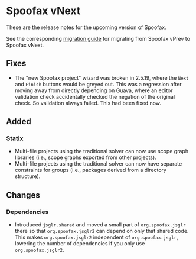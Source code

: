 # Spoofax vNext

These are the release notes for the upcoming version of Spoofax.

See the corresponding [migration guide](../migrate/vnext.md) for migrating from Spoofax vPrev to Spoofax vNext.

## Fixes

- The "new Spoofax project" wizard was broken in 2.5.19, where the `Next` and `Finish` buttons would be greyed out. This was a regression after moving away from directly depending on Guava, where an editor validation check accidentally checked the negation of the original check. So validation always failed. This had been fixed now.

## Added

### Statix

- Multi-file projects using the traditional solver can now use scope graph libraries (i.e., scope graphs exported from other projects).
- Multi-file projects using the traditional solver can now have separate constraints for groups (i.e., packages derived from a directory structure).

## Changes

### Dependencies

- Introduced `jsglr.shared` and moved a small part of `org.spoofax.jsglr` there so that `org.spoofax.jsglr2` can depend on only that shared code. This makes `org.spoofax.jsglr2` independent of `org.spoofax.jsglr`, lowering the number of dependencies if you only use `org.spoofax.jsglr2`.
